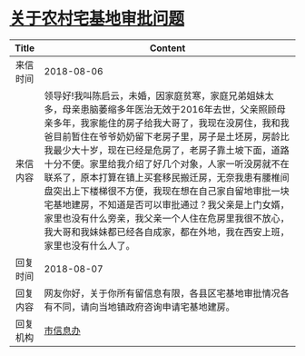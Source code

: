 # <a href="http://www.shangluo.gov.cn/zmhd/ldxxxx.jsp?urltype=leadermail.LeaderMailContentUrl&wbtreeid=1112&leadermailid=4854">关于农村宅基地审批问题</a>
|Title|Content|
|:---:|---|
|来信时间|2018-08-06|
|来信内容|领导好!我叫陈启云，未婚，因家庭贫寒，家庭兄弟姐妹太多，母亲患脑萎缩多年医治无效于2016年去世，父亲照顾母亲多年，我家能住的房子给我大哥了，我现在没房住，我和我爸目前暂住在爷爷奶奶留下老房子里，房子是土坯房，房龄比我最少大十岁，现在已经是危房了，老房子靠土坡下面，道路十分不便。家里给我介绍了好几个对象，人家一听没房就不在联系了，原本打算在镇上买套移民搬迁房，无奈我患有腰椎间盘突出上下楼梯很不方便，我现在想在自己家自留地审批一块宅基地建房，不知道是否可以审批通过？我父亲是上门女婿，家里也没有什么旁亲，我父亲一个人住在危房里我很不放心，我大哥和我妹妹都已经各自成家，都在外地，我在西安上班，家里也没有什么人了。|
|回复时间|2018-08-07|
|回复内容|网友你好，关于你所有留信息有限，各县区宅基地审批情况各有不同，请向当地镇政府咨询申请宅基地建房。|
|回复机构|<a href="../../categories/agencies/市信息办.md">市信息办</a>|
